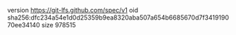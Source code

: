 version https://git-lfs.github.com/spec/v1
oid sha256:dfc234a54e1d0d25359b9ea8320aba507a654b6685670d7f341919070ee34140
size 978515
